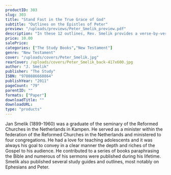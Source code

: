 ```yaml
---
productID: 303
slug: 303
title: "Stand Fast in the True Grace of God"
subtitle: "Outlines on the Epistles of Peter"
preview: "/uploads/previews/Peter_Smelik_preview.pdf"
description: "In these 12 outlines, Rev. Smelik provides a verse-by-verse treatment of 1 and 2 Peter. He shows that both letters seek to encourage the faithful to keep their hope in the Lord, in the face of a painful reality (1 Peter) and against tempting false teachings (2 Peter). Each outline has questions."
price: 10.00
salePrice: 
categories: ["The Study Books","New Testament"]
genre: "New Testament"
cover: "/uploads/covers/Peter_Smelik.jpg"
rearCover: /uploads/covers/Peter_Smelik_back-417x600.jpg
author: "J. Smelik"
publisher: "The Study"
ISBN: "9780886660864"
publishYear: "2011"
pageCount: "79"
parentID: ""
formats: ["Paper"]
downloadTitle: ""
downloadURL: 
type: "products"
---
```

Jan Smelik (1899-1960) was a graduate of the seminary of the Reformed Churches in the Netherlands in Kampen. He served as a minister within the federation of the Reformed Churches in the Netherlands and ministered to four congregations. He had a love for teaching adolescents and it was always his goal to convey in a clear manner the depth and riches of the Gospel to his audience. He contributed to a series of books paraphrasing the Bible and numerous of his sermons were published during his lifetime. Smelik also published several study guides and outlines, most notably on Ephesians and Peter.